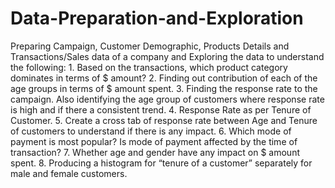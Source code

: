 # Data-Preparation-and-Exploration
Preparing Campaign, Customer Demographic, Products Details and Transactions/Sales data of a company and Exploring the data to understand the following: 1. Based on the transactions, which product category dominates in terms of $ amount? 2. Finding out contribution of each of the age groups in terms of $ amount spent. 3. Finding the response rate to the campaign. Also identifying the age group of customers where response rate is high and if there a consistent trend. 4. Response Rate as per Tenure of Customer. 5. Create a cross tab of response rate between Age and Tenure of customers to understand if there is any impact. 6. Which mode of payment is most popular? Is mode of payment affected by the time of transaction? 7. Whether age and gender have any impact on $ amount spent. 8. Producing a histogram for “tenure of a customer” separately for male and female customers.
